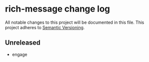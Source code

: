 # rich-message change log

All notable changes to this project will be documented in this file.
This project adheres to [Semantic Versioning](http://semver.org/).

## Unreleased
* engage
